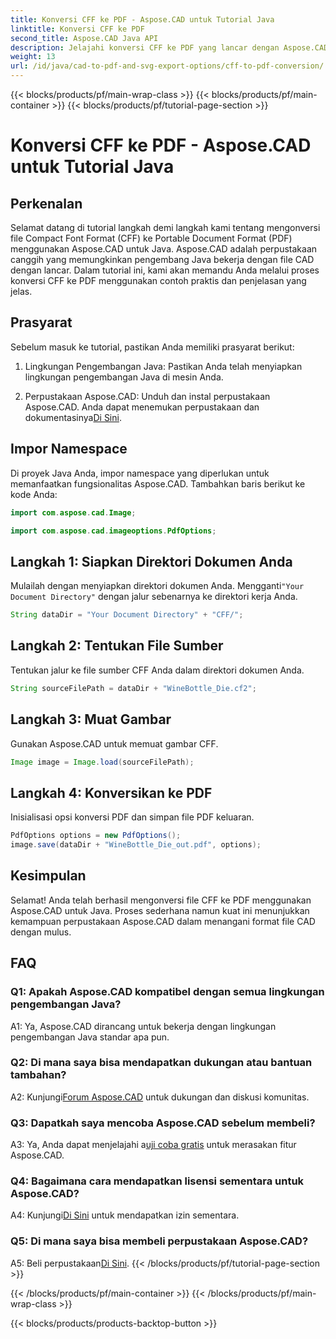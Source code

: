 ```yaml
---
title: Konversi CFF ke PDF - Aspose.CAD untuk Tutorial Java
linktitle: Konversi CFF ke PDF
second_title: Aspose.CAD Java API
description: Jelajahi konversi CFF ke PDF yang lancar dengan Aspose.CAD untuk Java. Langkah mudah, hasil dapat diandalkan.
weight: 13
url: /id/java/cad-to-pdf-and-svg-export-options/cff-to-pdf-conversion/
---
```


{{< blocks/products/pf/main-wrap-class >}}
{{< blocks/products/pf/main-container >}}
{{< blocks/products/pf/tutorial-page-section >}}

# Konversi CFF ke PDF - Aspose.CAD untuk Tutorial Java

## Perkenalan

Selamat datang di tutorial langkah demi langkah kami tentang mengonversi file Compact Font Format (CFF) ke Portable Document Format (PDF) menggunakan Aspose.CAD untuk Java. Aspose.CAD adalah perpustakaan canggih yang memungkinkan pengembang Java bekerja dengan file CAD dengan lancar. Dalam tutorial ini, kami akan memandu Anda melalui proses konversi CFF ke PDF menggunakan contoh praktis dan penjelasan yang jelas.

## Prasyarat

Sebelum masuk ke tutorial, pastikan Anda memiliki prasyarat berikut:

1. Lingkungan Pengembangan Java: Pastikan Anda telah menyiapkan lingkungan pengembangan Java di mesin Anda.

2.  Perpustakaan Aspose.CAD: Unduh dan instal perpustakaan Aspose.CAD. Anda dapat menemukan perpustakaan dan dokumentasinya[Di Sini](https://releases.aspose.com/cad/java/).

## Impor Namespace

Di proyek Java Anda, impor namespace yang diperlukan untuk memanfaatkan fungsionalitas Aspose.CAD. Tambahkan baris berikut ke kode Anda:

```java
import com.aspose.cad.Image;

import com.aspose.cad.imageoptions.PdfOptions;
```

## Langkah 1: Siapkan Direktori Dokumen Anda

 Mulailah dengan menyiapkan direktori dokumen Anda. Mengganti`"Your Document Directory"` dengan jalur sebenarnya ke direktori kerja Anda.

```java
String dataDir = "Your Document Directory" + "CFF/";
```

## Langkah 2: Tentukan File Sumber

Tentukan jalur ke file sumber CFF Anda dalam direktori dokumen Anda.

```java
String sourceFilePath = dataDir + "WineBottle_Die.cf2";
```

## Langkah 3: Muat Gambar

Gunakan Aspose.CAD untuk memuat gambar CFF.

```java
Image image = Image.load(sourceFilePath);
```

## Langkah 4: Konversikan ke PDF

Inisialisasi opsi konversi PDF dan simpan file PDF keluaran.

```java
PdfOptions options = new PdfOptions();
image.save(dataDir + "WineBottle_Die_out.pdf", options);
```

## Kesimpulan

Selamat! Anda telah berhasil mengonversi file CFF ke PDF menggunakan Aspose.CAD untuk Java. Proses sederhana namun kuat ini menunjukkan kemampuan perpustakaan Aspose.CAD dalam menangani format file CAD dengan mulus.

## FAQ

### Q1: Apakah Aspose.CAD kompatibel dengan semua lingkungan pengembangan Java?

A1: Ya, Aspose.CAD dirancang untuk bekerja dengan lingkungan pengembangan Java standar apa pun.

### Q2: Di mana saya bisa mendapatkan dukungan atau bantuan tambahan?

 A2: Kunjungi[Forum Aspose.CAD](https://forum.aspose.com/c/cad/19) untuk dukungan dan diskusi komunitas.

### Q3: Dapatkah saya mencoba Aspose.CAD sebelum membeli?

 A3: Ya, Anda dapat menjelajahi a[uji coba gratis](https://releases.aspose.com/) untuk merasakan fitur Aspose.CAD.

### Q4: Bagaimana cara mendapatkan lisensi sementara untuk Aspose.CAD?

 A4: Kunjungi[Di Sini](https://purchase.aspose.com/temporary-license/) untuk mendapatkan izin sementara.

### Q5: Di mana saya bisa membeli perpustakaan Aspose.CAD?

 A5: Beli perpustakaan[Di Sini](https://purchase.aspose.com/buy).
{{< /blocks/products/pf/tutorial-page-section >}}

{{< /blocks/products/pf/main-container >}}
{{< /blocks/products/pf/main-wrap-class >}}

{{< blocks/products/products-backtop-button >}}
